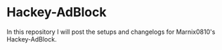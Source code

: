 # Hackey-AdBlock
In this repository I will post the setups and changelogs for Marnix0810's Hackey-AdBlock.
